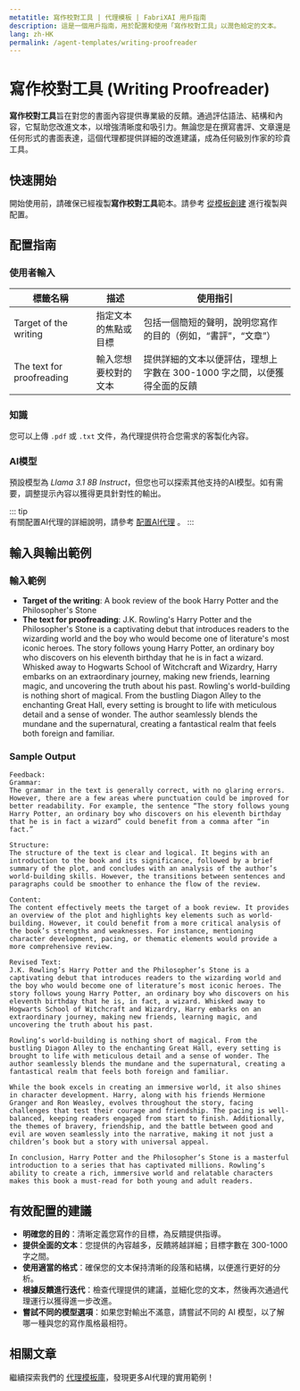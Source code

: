 ```yaml
---
metatitle: 寫作校對工具 | 代理模板 | FabriXAI 用戶指南
description: 這是一個用戶指南，用於配置和使用「寫作校對工具」以潤色給定的文本。
lang: zh-HK
permalink: /agent-templates/writing-proofreader
---
```


# 寫作校對工具 (Writing Proofreader)

**寫作校對工具**旨在對您的書面內容提供專業級的反饋。通過評估語法、結構和內容，它幫助您改進文本，以增強清晰度和吸引力。無論您是在撰寫書評、文章還是任何形式的書面表達，這個代理都提供詳細的改進建議，成為任何級別作家的珍貴工具。


## 快速開始  

開始使用前，請確保已經複製**寫作校對工具**範本。請參考 [從模板創建](/zh-hk/create-from-templates/) 進行複製與配置。 


## 配置指南  

### 使用者輸入

| 標籤名稱               | 描述                                                     | 使用指引                                   |  
| ---------------------- | -------------------------------------------------------- | ----------------------------------------- |  
| Target of the writing     | 指定文本的焦點或目標                         | 包括一個簡短的聲明，說明您寫作的目的（例如，“書評”，“文章”）     |
| The text for proofreading | 輸入您想要校對的文本                       | 提供詳細的文本以便評估，理想上字數在 300-1000 字之間，以便獲得全面的反饋 |
### 知識  

您可以上傳 `.pdf` 或 `.txt` 文件，為代理提供符合您需求的客製化內容。  

### AI模型  

預設模型為 *Llama 3.1 8B Instruct*，但您也可以探索其他支持的AI模型。如有需要，調整提示內容以獲得更具針對性的輸出。  

::: tip  
有關配置AI代理的詳細說明，請參考 [配置AI代理](/zh-hk/configure-ai-agent/) 。
:::  


## 輸入與輸出範例

### 輸入範例

- **Target of the writing**: A book review of the book Harry Potter and the Philosopher's Stone
- **The text for proofreading**: J.K. Rowling's Harry Potter and the Philosopher's Stone is a captivating debut that introduces readers to the wizarding world and the boy who would become one of literature's most iconic heroes. The story follows young Harry Potter, an ordinary boy who discovers on his eleventh birthday that he is in fact a wizard. Whisked away to Hogwarts School of Witchcraft and Wizardry, Harry embarks on an extraordinary journey, making new friends, learning magic, and uncovering the truth about his past. Rowling's world-building is nothing short of magical. From the bustling Diagon Alley to the enchanting Great Hall, every setting is brought to life with meticulous detail and a sense of wonder. The author seamlessly blends the mundane and the supernatural, creating a fantastical realm that feels both foreign and familiar.

### Sample Output

```
Feedback:
Grammar:
The grammar in the text is generally correct, with no glaring errors. However, there are a few areas where punctuation could be improved for better readability. For example, the sentence “The story follows young Harry Potter, an ordinary boy who discovers on his eleventh birthday that he is in fact a wizard” could benefit from a comma after “in fact.”

Structure:
The structure of the text is clear and logical. It begins with an introduction to the book and its significance, followed by a brief summary of the plot, and concludes with an analysis of the author’s world-building skills. However, the transitions between sentences and paragraphs could be smoother to enhance the flow of the review.

Content:
The content effectively meets the target of a book review. It provides an overview of the plot and highlights key elements such as world-building. However, it could benefit from a more critical analysis of the book’s strengths and weaknesses. For instance, mentioning character development, pacing, or thematic elements would provide a more comprehensive review.

Revised Text:
J.K. Rowling’s Harry Potter and the Philosopher’s Stone is a captivating debut that introduces readers to the wizarding world and the boy who would become one of literature’s most iconic heroes. The story follows young Harry Potter, an ordinary boy who discovers on his eleventh birthday that he is, in fact, a wizard. Whisked away to Hogwarts School of Witchcraft and Wizardry, Harry embarks on an extraordinary journey, making new friends, learning magic, and uncovering the truth about his past.

Rowling’s world-building is nothing short of magical. From the bustling Diagon Alley to the enchanting Great Hall, every setting is brought to life with meticulous detail and a sense of wonder. The author seamlessly blends the mundane and the supernatural, creating a fantastical realm that feels both foreign and familiar.

While the book excels in creating an immersive world, it also shines in character development. Harry, along with his friends Hermione Granger and Ron Weasley, evolves throughout the story, facing challenges that test their courage and friendship. The pacing is well-balanced, keeping readers engaged from start to finish. Additionally, the themes of bravery, friendship, and the battle between good and evil are woven seamlessly into the narrative, making it not just a children’s book but a story with universal appeal.

In conclusion, Harry Potter and the Philosopher’s Stone is a masterful introduction to a series that has captivated millions. Rowling’s ability to create a rich, immersive world and relatable characters makes this book a must-read for both young and adult readers.
```

## 有效配置的建議

- **明確您的目的**：清晰定義您寫作的目標，為反饋提供指導。
- **提供全面的文本**：您提供的內容越多，反饋將越詳細；目標字數在 300-1000 字之間。
- **使用適當的格式**：確保您的文本保持清晰的段落和結構，以便進行更好的分析。
- **根據反饋進行迭代**：檢查代理提供的建議，並細化您的文本，然後再次通過代理運行以獲得進一步改進。
- **嘗試不同的模型選項**：如果您對輸出不滿意，請嘗試不同的 AI 模型，以了解哪一種與您的寫作風格最相符。


## 相關文章

繼續探索我們的 [代理模板庫](/zh-hk/agent-templates/)，發現更多AI代理的實用範例！
